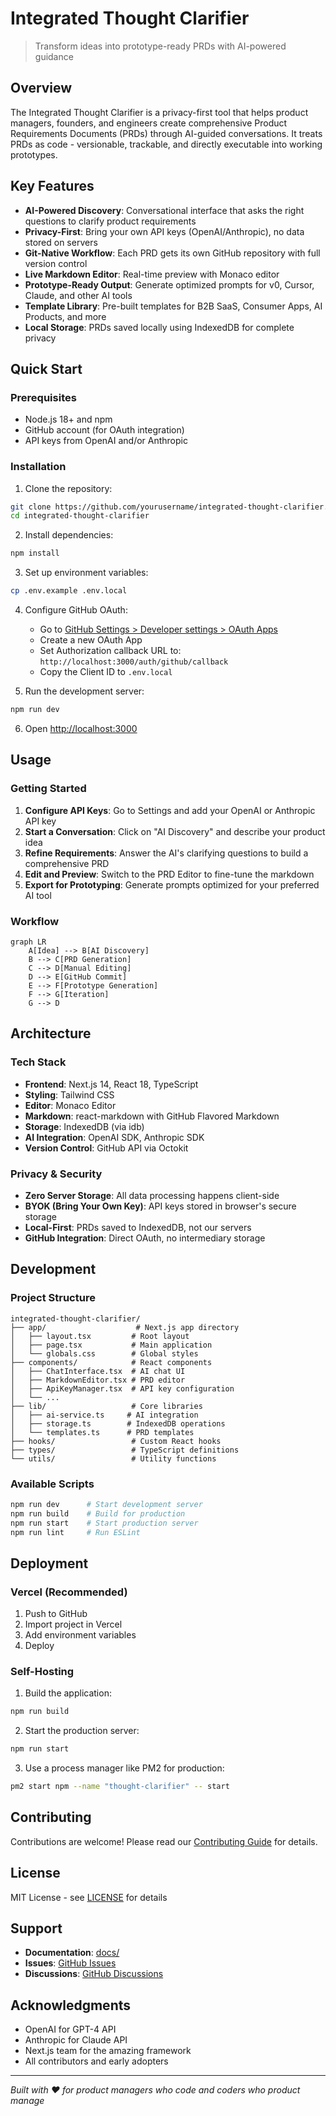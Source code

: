 # Integrated Thought Clarifier

> Transform ideas into prototype-ready PRDs with AI-powered guidance

## Overview

The Integrated Thought Clarifier is a privacy-first tool that helps product managers, founders, and engineers create comprehensive Product Requirements Documents (PRDs) through AI-guided conversations. It treats PRDs as code - versionable, trackable, and directly executable into working prototypes.

## Key Features

- **AI-Powered Discovery**: Conversational interface that asks the right questions to clarify product requirements
- **Privacy-First**: Bring your own API keys (OpenAI/Anthropic), no data stored on servers
- **Git-Native Workflow**: Each PRD gets its own GitHub repository with full version control
- **Live Markdown Editor**: Real-time preview with Monaco editor
- **Prototype-Ready Output**: Generate optimized prompts for v0, Cursor, Claude, and other AI tools
- **Template Library**: Pre-built templates for B2B SaaS, Consumer Apps, AI Products, and more
- **Local Storage**: PRDs saved locally using IndexedDB for complete privacy

## Quick Start

### Prerequisites

- Node.js 18+ and npm
- GitHub account (for OAuth integration)
- API keys from OpenAI and/or Anthropic

### Installation

1. Clone the repository:
```bash
git clone https://github.com/yourusername/integrated-thought-clarifier.git
cd integrated-thought-clarifier
```

2. Install dependencies:
```bash
npm install
```

3. Set up environment variables:
```bash
cp .env.example .env.local
```

4. Configure GitHub OAuth:
   - Go to [GitHub Settings > Developer settings > OAuth Apps](https://github.com/settings/developers)
   - Create a new OAuth App
   - Set Authorization callback URL to: `http://localhost:3000/auth/github/callback`
   - Copy the Client ID to `.env.local`

5. Run the development server:
```bash
npm run dev
```

6. Open [http://localhost:3000](http://localhost:3000)

## Usage

### Getting Started

1. **Configure API Keys**: Go to Settings and add your OpenAI or Anthropic API key
2. **Start a Conversation**: Click on "AI Discovery" and describe your product idea
3. **Refine Requirements**: Answer the AI's clarifying questions to build a comprehensive PRD
4. **Edit and Preview**: Switch to the PRD Editor to fine-tune the markdown
5. **Export for Prototyping**: Generate prompts optimized for your preferred AI tool

### Workflow

```mermaid
graph LR
    A[Idea] --> B[AI Discovery]
    B --> C[PRD Generation]
    C --> D[Manual Editing]
    D --> E[GitHub Commit]
    E --> F[Prototype Generation]
    F --> G[Iteration]
    G --> D
```

## Architecture

### Tech Stack

- **Frontend**: Next.js 14, React 18, TypeScript
- **Styling**: Tailwind CSS
- **Editor**: Monaco Editor
- **Markdown**: react-markdown with GitHub Flavored Markdown
- **Storage**: IndexedDB (via idb)
- **AI Integration**: OpenAI SDK, Anthropic SDK
- **Version Control**: GitHub API via Octokit

### Privacy & Security

- **Zero Server Storage**: All data processing happens client-side
- **BYOK (Bring Your Own Key)**: API keys stored in browser's secure storage
- **Local-First**: PRDs saved to IndexedDB, not our servers
- **GitHub Integration**: Direct OAuth, no intermediary storage

## Development

### Project Structure

```
integrated-thought-clarifier/
├── app/                    # Next.js app directory
│   ├── layout.tsx         # Root layout
│   ├── page.tsx           # Main application
│   └── globals.css        # Global styles
├── components/            # React components
│   ├── ChatInterface.tsx  # AI chat UI
│   ├── MarkdownEditor.tsx # PRD editor
│   ├── ApiKeyManager.tsx  # API key configuration
│   └── ...
├── lib/                   # Core libraries
│   ├── ai-service.ts     # AI integration
│   ├── storage.ts        # IndexedDB operations
│   └── templates.ts      # PRD templates
├── hooks/                 # Custom React hooks
├── types/                 # TypeScript definitions
└── utils/                 # Utility functions
```

### Available Scripts

```bash
npm run dev      # Start development server
npm run build    # Build for production
npm run start    # Start production server
npm run lint     # Run ESLint
```

## Deployment

### Vercel (Recommended)

1. Push to GitHub
2. Import project in Vercel
3. Add environment variables
4. Deploy

### Self-Hosting

1. Build the application:
```bash
npm run build
```

2. Start the production server:
```bash
npm run start
```

3. Use a process manager like PM2 for production:
```bash
pm2 start npm --name "thought-clarifier" -- start
```

## Contributing

Contributions are welcome! Please read our [Contributing Guide](CONTRIBUTING.md) for details.

## License

MIT License - see [LICENSE](LICENSE) for details

## Support

- **Documentation**: [docs/](./docs)
- **Issues**: [GitHub Issues](https://github.com/yourusername/integrated-thought-clarifier/issues)
- **Discussions**: [GitHub Discussions](https://github.com/yourusername/integrated-thought-clarifier/discussions)

## Acknowledgments

- OpenAI for GPT-4 API
- Anthropic for Claude API
- Next.js team for the amazing framework
- All contributors and early adopters

---

*Built with ❤️ for product managers who code and coders who product manage*